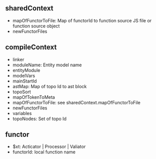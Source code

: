 ## sharedContext

- mapOfFunctorToFile: Map of functorId to function source JS file or function source object
- newFunctorFiles

## compileContext
- linker
- moduleName: Entity model name
- entityModule
- modelVars
- mainStartId
- astMap: Map of topo Id to ast block
- topoSort
- mapOfTokenToMeta
- mapOfFunctorToFile: see sharedContext.mapOfFunctorToFile
- newFunctorFiles
- variables
- topoNodes: Set of topo Id

## functor

- $xt: Acticator | Processor | Valiator 
- functorId: local function name